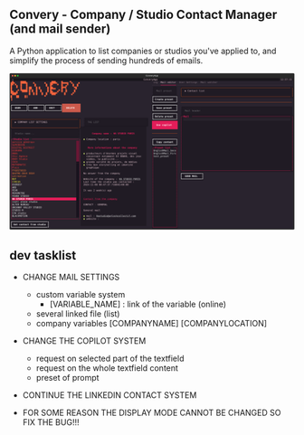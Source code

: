## Convery - Company / Studio Contact Manager (and mail sender)

A Python application to list companies or studios you've applied to, 
and simplify the process of sending hundreds of emails.

![Convery TUI](images/img_ConveryApp.svg)


## dev tasklist
- CHANGE MAIL SETTINGS
	- custom variable system
		- [VARIABLE_NAME] : link of the variable (online)
	- several linked file (list)
	- company variables
		[COMPANYNAME]
		[COMPANYLOCATION]
- CHANGE THE COPILOT SYSTEM
	- request on selected part of the textfield
	- request on the whole textfield content
	- preset of prompt

- CONTINUE THE LINKEDIN CONTACT SYSTEM
- FOR SOME REASON THE DISPLAY MODE CANNOT BE CHANGED SO FIX THE BUG!!!